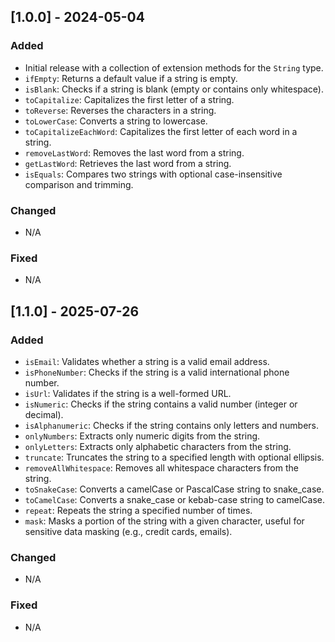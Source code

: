 ## [1.0.0] - 2024-05-04

### Added

- Initial release with a collection of extension methods for the `String` type.
- `ifEmpty`: Returns a default value if a string is empty.
- `isBlank`: Checks if a string is blank (empty or contains only whitespace).
- `toCapitalize`: Capitalizes the first letter of a string.
- `toReverse`: Reverses the characters in a string.
- `toLowerCase`: Converts a string to lowercase.
- `toCapitalizeEachWord`: Capitalizes the first letter of each word in a string.
- `removeLastWord`: Removes the last word from a string.
- `getLastWord`: Retrieves the last word from a string.
- `isEquals`: Compares two strings with optional case-insensitive comparison and trimming.

### Changed

- N/A

### Fixed

- N/A

## [1.1.0] - 2025-07-26

### Added

- `isEmail`: Validates whether a string is a valid email address.
- `isPhoneNumber`: Checks if the string is a valid international phone number.
- `isUrl`: Validates if the string is a well-formed URL.
- `isNumeric`: Checks if the string contains a valid number (integer or decimal).
- `isAlphanumeric`: Checks if the string contains only letters and numbers.
- `onlyNumbers`: Extracts only numeric digits from the string.
- `onlyLetters`: Extracts only alphabetic characters from the string.
- `truncate`: Truncates the string to a specified length with optional ellipsis.
- `removeAllWhitespace`: Removes all whitespace characters from the string.
- `toSnakeCase`: Converts a camelCase or PascalCase string to snake_case.
- `toCamelCase`: Converts a snake_case or kebab-case string to camelCase.
- `repeat`: Repeats the string a specified number of times.
- `mask`: Masks a portion of the string with a given character, useful for sensitive data masking (e.g., credit cards, emails).

### Changed

- N/A

### Fixed

- N/A
